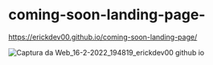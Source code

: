 # coming-soon-landing-page-

https://erickdev00.github.io/coming-soon-landing-page/

![Captura da Web_16-2-2022_194819_erickdev00 github io](https://user-images.githubusercontent.com/91956493/154370612-af5457f9-19c5-47c9-8bc8-7101de7e5ff4.jpeg)
